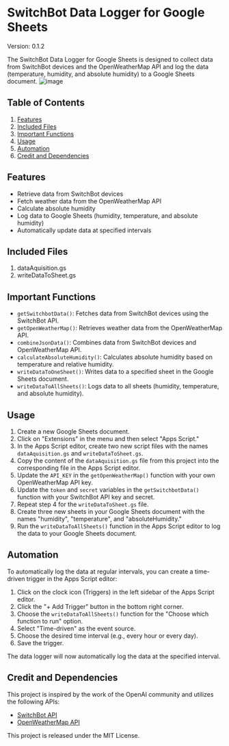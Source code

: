 # SwitchBot Data Logger for Google Sheets

Version: 0.1.2

The SwitchBot Data Logger for Google Sheets is designed to collect data from SwitchBot devices and the OpenWeatherMap API and log the data (temperature, humidity, and absolute humidity) to a Google Sheets document.
![image](https://user-images.githubusercontent.com/98264095/235267917-bf176bcd-e51a-4101-9e2e-a9fcebaa5962.png)


## Table of Contents

1. [Features](#features)
2. [Included Files](#included-files)
3. [Important Functions](#important-functions)
4. [Usage](#usage)
5. [Automation](#automation)
6. [Credit and Dependencies](#credit-and-dependencies)

## Features

- Retrieve data from SwitchBot devices
- Fetch weather data from the OpenWeatherMap API
- Calculate absolute humidity
- Log data to Google Sheets (humidity, temperature, and absolute humidity)
- Automatically update data at specified intervals

## Included Files

1. dataAquisition.gs
2. writeDataToSheet.gs

## Important Functions

- `getSwitchbotData()`: Fetches data from SwitchBot devices using the SwitchBot API.
- `getOpenWeatherMap()`: Retrieves weather data from the OpenWeatherMap API.
- `combineJsonData()`: Combines data from SwitchBot devices and OpenWeatherMap API.
- `calculateAbsoluteHumidity()`: Calculates absolute humidity based on temperature and relative humidity.
- `writeDataToOneSheet()`: Writes data to a specified sheet in the Google Sheets document.
- `writeDataToAllSheets()`: Logs data to all sheets (humidity, temperature, and absolute humidity).

## Usage

1. Create a new Google Sheets document.
2. Click on "Extensions" in the menu and then select "Apps Script."
3. In the Apps Script editor, create two new script files with the names `dataAquisition.gs` and `writeDataToSheet.gs`.
4. Copy the content of the `dataAquisition.gs` file from this project into the corresponding file in the Apps Script editor.
5. Update the `API_KEY` in the `getOpenWeatherMap()` function with your own OpenWeatherMap API key.
6. Update the `token` and `secret` variables in the `getSwitchbotData()` function with your SwitchBot API key and secret.
7. Repeat step 4 for the `writeDataToSheet.gs` file.
8. Create three new sheets in your Google Sheets document with the names "humidity", "temperature", and "absoluteHumidity."
9. Run the `writeDataToAllSheets()` function in the Apps Script editor to log the data to your Google Sheets document.

## Automation

To automatically log the data at regular intervals, you can create a time-driven trigger in the Apps Script editor:

1. Click on the clock icon (Triggers) in the left sidebar of the Apps Script editor.
2. Click the "+ Add Trigger" button in the bottom right corner.
3. Choose the `writeDataToAllSheets()` function for the "Choose which function to run" option.
4. Select "Time-driven" as the event source.
5. Choose the desired time interval (e.g., every hour or every day).
6. Save the trigger.

The data logger will now automatically log the data at the specified interval.

## Credit and Dependencies

This project is inspired by the work of the OpenAI community and utilizes the following APIs:

- [SwitchBot API](https://github.com/OpenWonderLabs/SwitchBotAPI)
- [OpenWeatherMap API](https://openweathermap.org/api)

This project is released under the MIT License.
